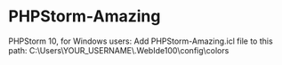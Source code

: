 # PHPStorm-Amazing
PHPStorm 10, for Windows users:
Add PHPStorm-Amazing.icl  file to this path:
C:\Users\YOUR_USERNAME\\.WebIde100\config\colors
